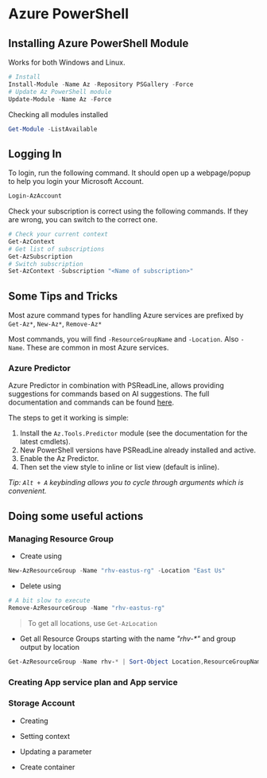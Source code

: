 # Azure PowerShell

## Installing Azure PowerShell Module

Works for both Windows and Linux.

```powershell
# Install
Install-Module -Name Az -Repository PSGallery -Force
# Update Az PowerShell module
Update-Module -Name Az -Force
```

Checking all modules installed
```powershell
Get-Module -ListAvailable
```

## Logging In

To login, run the following command. It should open up a webpage/popup to help you login your Microsoft Account.

```PowerShell
Login-AzAccount
```

Check your subscription is correct using the following commands. If they are wrong, you can switch to the correct one.
```PowerShell 
# Check your current context
Get-AzContext
# Get list of subscriptions
Get-AzSubscription
# Switch subscription
Set-AzContext -Subscription "<Name of subscription>"
```

## Some Tips and Tricks

Most azure command types for handling Azure services are prefixed by ```Get-Az*```, ```New-Az*```, ```Remove-Az*```

Most commands, you will find ```-ResourceGroupName``` and ```-Location```. Also ```-Name```. These are common in most Azure services.

### Azure Predictor

Azure Predictor in combination with PSReadLine, allows providing suggestions for commands based on AI suggestions. The full documentation and commands can be found [here](https://learn.microsoft.com/en-us/powershell/azure/az-predictor).

The steps to get it working is simple: 

1. Install the ```Az.Tools.Predictor``` module (see the documentation for the latest cmdlets). 
2. New PowerShell versions have PSReadLine already installed and active. 
3. Enable the Az Predictor.
4. Then set the view style to inline or list view (default is inline). 

*Tip: ```Alt + A``` keybinding allows you to cycle through arguments which is convenient.*

## Doing some useful actions

### Managing Resource Group

- Create using
```powershell
New-AzResourceGroup -Name "rhv-eastus-rg" -Location "East Us"
```
- Delete using
```powershell
# A bit slow to execute
Remove-AzResourceGroup -Name "rhv-eastus-rg"
```

> To get all locations, use ```Get-AzLocation```

- Get all Resource Groups starting with the name *"rhv-\*"* and group output by location

```powershell
Get-AzResourceGroup -Name rhv-* | Sort-Object Location,ResourceGroupName | Format-Table -GroupBy Location
```

### Creating App service plan and App service


### Storage Account

- Creating

- Setting context

- Updating a parameter

- Create container



